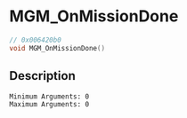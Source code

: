 # MGM_OnMissionDone
```c
// 0x006420b0
void MGM_OnMissionDone()
```
## Description
```
Minimum Arguments: 0
Maximum Arguments: 0
```
